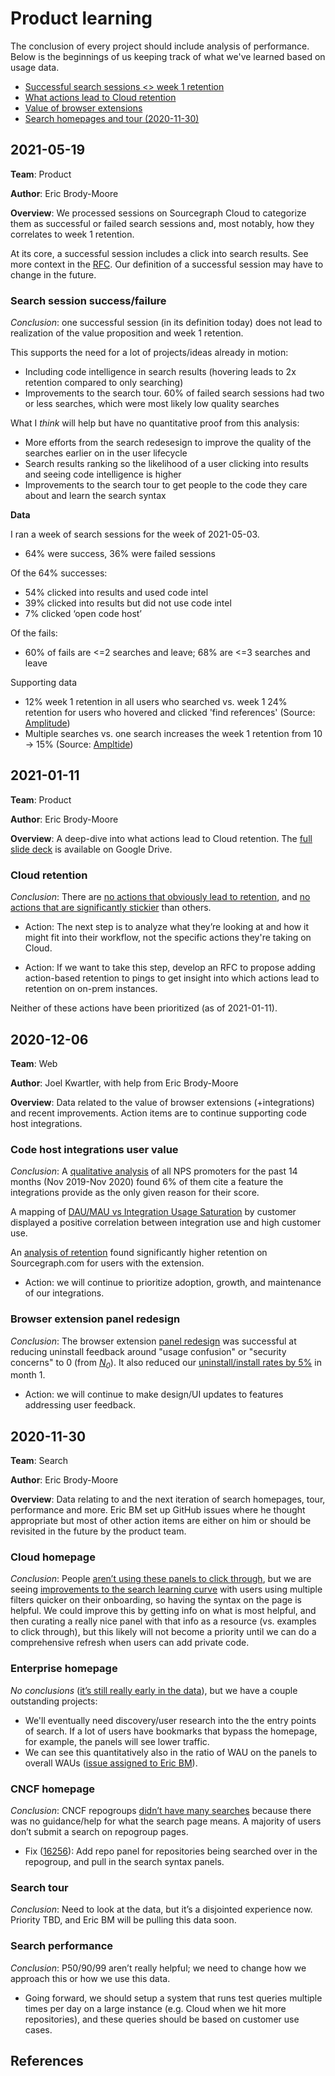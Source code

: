 # Product learning

The conclusion of every project should include analysis of performance. Below is the beginnings of us keeping track of what we've learned based on usage data.

- [Successful search sessions <> week 1 retention](#2021-05-19)
- [What actions lead to Cloud retention](#2021-01-11)
- [Value of browser extensions](#2020-12-06)
- [Search homepages and tour (2020-11-30)](#2020-11-30)

## 2021-05-19

**Team**: Product

**Author**: Eric Brody-Moore

**Overview**: We processed sessions on Sourcegraph Cloud to categorize them as successful or failed search sessions and, most notably, how they correlates to week 1 retention.

At its core, a successful session includes a click into search results. See more context in the [RFC](https://docs.google.com/document/d/1hzW3kjnIJHzgh8JgCqVXVn7wJbzvCnT14LsaCT95S8E/edit?ts=608c6eb3#). Our definition of a successful session may have to change in the future. 

### Search session success/failure

*Conclusion*: one successful session (in its definition today) does not lead to realization of the value proposition and week 1 retention.

This supports the need for a lot of projects/ideas already in motion:
- Including code intelligence in search results (hovering leads to 2x retention compared to only searching)
- Improvements to the search tour. 60% of failed search sessions had two or less searches, which were most likely low quality searches

What I *think* will help but have no quantitative proof from this analysis:
- More efforts from the search redesesign to improve the quality of the searches earlier on in the user lifecycle
- Search results ranking so the likelihood of a user clicking into results and seeing code intelligence is higher 
- Improvements to the search tour to get people to the code they care about and learn the search syntax

**Data**

I ran a week of search sessions for the week of 2021-05-03.
- 64% were success, 36% were failed sessions

Of the 64% successes:
- 54% clicked into results and used code intel
- 39% clicked into results but did not use code intel
- 7% clicked ‘open code host’

Of the fails:
- 60% of fails are <=2 searches and leave; 68% are <=3 searches and leave

Supporting data
- 12% week 1 retention in all users who searched vs. week 1 24% retention for users who hovered and clicked 'find references' (Source: [Amplitude](https://analytics.amplitude.com/sourcegraph/chart/7l5vdg4?source=workspace))
- Multiple searches vs. one search increases the week 1 retention from 10 -> 15% (Source: [Ampltide](https://analytics.amplitude.com/sourcegraph/chart/6gzjoql?source=workspace))


## 2021-01-11

**Team**: Product

**Author**: Eric Brody-Moore

**Overview**: A deep-dive into what actions lead to Cloud retention. The [full slide deck](https://docs.google.com/presentation/d/1JM-FEFFAwHNfpPvx0bvAl8yyLYIok61pe_idsk4EofE/edit#slide=id.p) is available on Google Drive.

### Cloud retention  

_Conclusion_: There are [no actions that obviously lead to retention](https://docs.google.com/presentation/d/1JM-FEFFAwHNfpPvx0bvAl8yyLYIok61pe_idsk4EofE/edit#slide=id.gb2d1807fe7_0_23), and [no actions that are significantly stickier](https://docs.google.com/presentation/d/1JM-FEFFAwHNfpPvx0bvAl8yyLYIok61pe_idsk4EofE/edit#slide=id.gb2d1807fe7_0_16) than others.

- Action: The next step is to analyze what they’re looking at and how it might fit into their workflow, not the specific actions they're taking on Cloud.

- Action: If we want to take this step, develop an RFC to propose adding action-based retention to pings to get insight into which actions lead to retention on on-prem instances.  

Neither of these actions have been prioritized (as of 2021-01-11).

## 2020-12-06

**Team**: Web

**Author**: Joel Kwartler, with help from Eric Brody-Moore

**Overview**: Data related to the value of browser extensions (+integrations) and recent improvements. Action items are to continue supporting code host integrations.

### Code host integrations user value

_Conclusion_: A [qualitative analysis](https://sourcegraph.looker.com/explore/sourcegraph_events/nps_submissions?qid=YDTCYMvtpsTde5VyPvwTni) of all NPS promoters for the past 14 months (Nov 2019-Nov 2020) found 6% of them cite a feature the integrations provide as the only given reason for their score. 

A mapping of [DAU/MAU vs Integration Usage Saturation](https://sourcegraph.looker.com/merge?mid=O70qAsSQSePBKsg8R78n31&toggle=vis) by customer displayed a positive correlation between integration use and high customer use. 

An [analysis of retention](https://docs.google.com/presentation/d/1zH6kyUC2RT8Ss0b1Tv57fo3Tg5NflHZT44BE9nCYmLk/edit?ts=5fcb2950#slide=id.gaf6f52a0fb_0_1) found significantly higher retention on Sourcegraph.com for users with the extension. 

-  Action: we will continue to prioritize adoption, growth, and maintenance of our integrations. 

### Browser extension panel redesign

_Conclusion_: The browser extension [panel redesign](https://docs.google.com/presentation/d/1zH6kyUC2RT8Ss0b1Tv57fo3Tg5NflHZT44BE9nCYmLk/edit?ts=5fcb2950#slide=id.gaf6f52a0fb_0_7) was successful at reducing uninstall feedback around "usage confusion" or "security concerns" to 0 (from [*N<sub>0</sub>*][N0]). It also reduced our [uninstall/install rates by 5%](https://docs.google.com/spreadsheets/d/1nRmZTPbXNKfh2xc2bZPOySB7A2YSUOaDBfFLmdpHHgo/edit#gid=1640698666&range=V24) in month 1. 

- Action: we will continue to make design/UI updates to features addressing user feedback.

## 2020-11-30

**Team**: Search

**Author**: Eric Brody-Moore

**Overview**: Data relating to and the next iteration of search homepages, tour, performance and more. Eric BM set up GitHub issues where he thought appropriate but most of other action items are either on him or should be revisited in the future by the product team.

### Cloud homepage

_Conclusion_: People [aren’t using these panels to click through](https://docs.google.com/presentation/d/1Rs3xUURNXy0-Bk-8T2BfVP96nZZpIW74NcbPotQ0w7w/edit#slide=id.ga56aa0b39d_0_0), but we are seeing [improvements to the search learning curve](https://docs.google.com/presentation/d/1Rs3xUURNXy0-Bk-8T2BfVP96nZZpIW74NcbPotQ0w7w/edit#slide=id.ga8c2441d17_0_25) with users using multiple filters quicker on their onboarding, so having the syntax on the page is helpful. We could improve this by getting info on what is most helpful, and then curating a really nice panel with that info as a resource (vs. examples to click through), but this likely will not become a priority until we can do a comprehensive refresh when users can add private code.

### Enterprise homepage

_No conclusions_ ([it’s still really early in the data](https://sourcegraph.looker.com/looks/723)), but we have a couple outstanding projects:

- We'll eventually need discovery/user research into the the entry points of search. If a lot of users have bookmarks that bypass the homepage, for example, the panels will see lower traffic.
- We can see this quantitatively also in the ratio of WAU on the panels to overall WAUs ([issue assigned to Eric BM](https://github.com/sourcegraph/analytics/issues/80)).

### CNCF homepage

_Conclusion_: CNCF repogroups [didn’t have many searches](https://docs.google.com/presentation/d/1Rs3xUURNXy0-Bk-8T2BfVP96nZZpIW74NcbPotQ0w7w/edit#slide=id.ga98b1e463b_0_0) because there was no guidance/help for what the search page means. A majority of users don’t submit a search on repogroup pages.

- Fix ([16256](https://github.com/sourcegraph/sourcegraph/issues/16256)): Add repo panel for repositories being searched over in the repogroup, and pull in the search syntax panels.

### Search tour

_Conclusion_: Need to look at the data, but it’s a disjointed experience now. Priority TBD, and Eric BM will be pulling this data soon.

### Search performance

_Conclusion_: P50/90/99 aren’t really helpful; we need to change how we approach this or how we use this data.

- Going forward, we should setup a system that runs test queries multiple times per day on a large instance (e.g. Cloud when we hit more repositories), and these queries should be based on customer use cases.

## References
[N0]: https://docs.google.com/document/d/1iMlVh_Wm47v4YRpEvazrC5lmbJLkXwlGAEelTCqIx5Q/edit 
